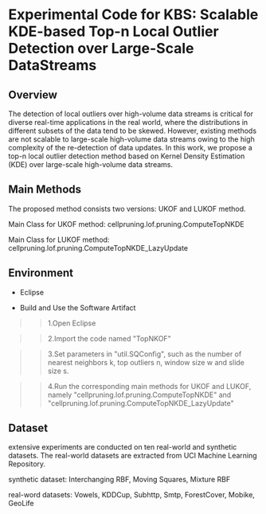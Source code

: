 Experimental Code for KBS: Scalable KDE-based Top-n Local Outlier Detection over Large-Scale DataStreams
==
Overview
--
The detection of local outliers over high-volume data streams is critical for diverse real-time applications in the real world, where the distributions in different subsets of the data tend to be skewed. However, existing methods are not scalable to large-scale high-volume data streams owing to the high complexity of the re-detection of data updates. In this work, we propose a top-n local outlier detection method based on Kernel Density Estimation (KDE) over large-scale high-volume data streams. 


Main Methods
--
The proposed method consists two versions: UKOF and LUKOF method. 

 Main Class for UKOF method: cellpruning.lof.pruning.ComputeTopNKDE

 Main Class for LUKOF method: cellpruning.lof.pruning.ComputeTopNKDE_LazyUpdate
 
 Environment
 --
* Eclipse
 
* Build and Use the Software Artifact

>>1.Open Eclipse

>>2.Import the code named "TopNKOF"

>>3.Set parameters in "util.SQConfig", such as the number of nearest neighbors k, top outliers n,
window size w and slide size s.

>>4.Run the corresponding main methods for UKOF and LUKOF, namely "cellpruning.lof.pruning.ComputeTopNKDE" and "cellpruning.lof.pruning.ComputeTopNKDE_LazyUpdate"

Dataset
--
 extensive experiments are conducted on ten real-world and synthetic datasets. The real-world datasets are extracted from  UCI Machine Learning Repository.
 
 synthetic dataset: Interchanging RBF, Moving Squares, Mixture RBF
 
 real-word datasets: Vowels, KDDCup, Subhttp, Smtp, ForestCover, Mobike, GeoLife
